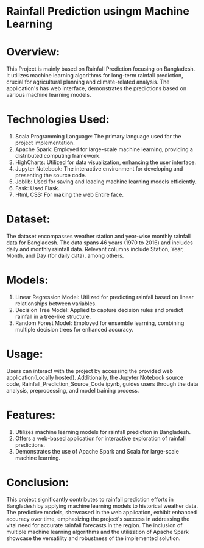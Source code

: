 # Rainfall Prediction usingm Machine Learning

# Overview:
This Project is mainly based on Rainfall Prediction focusing on Bangladesh. It utilizes machine learning algorithms for long-term rainfall prediction, crucial for agricultural planning and climate-related analysis. The application's has web interface, demonstrates the predictions based on various machine learning models.

# Technologies Used:
1. Scala Programming Language: The primary language used for the project implementation.
2. Apache Spark: Employed for large-scale machine learning, providing a distributed computing framework.
3. HighCharts: Utilized for data visualization, enhancing the user interface.
4. Jupyter Notebook: The interactive environment for developing and presenting the source code.
5. Joblib: Used for saving and loading machine learning models efficiently.
6. Fask: Used Flask.
7. Html, CSS: For making the web Entire face.

# Dataset:
The dataset encompasses weather station and year-wise monthly rainfall data for Bangladesh. The data spans 46 years (1970 to 2016) and includes daily and monthly rainfall data. Relevant columns include Station, Year, Month, and Day (for daily data), among others.

# Models:
1. Linear Regression Model: Utilized for predicting rainfall based on linear relationships between variables.
2. Decision Tree Model: Applied to capture decision rules and predict rainfall in a tree-like structure.
3. Random Forest Model: Employed for ensemble learning, combining multiple decision trees for enhanced accuracy.

# Usage:
Users can interact with the project by accessing the provided web application(Locally hosted). Additionally, the Jupyter Notebook source code, Rainfall_Prediction_Source_Code.ipynb, guides users through the data analysis, preprocessing, and model training process.

# Features:

1. Utilizes machine learning models for rainfall prediction in Bangladesh.
2. Offers a web-based application for interactive exploration of rainfall predictions.
3. Demonstrates the use of Apache Spark and Scala for large-scale machine learning.

# Conclusion:
This project significantly contributes to rainfall prediction efforts in Bangladesh by applying machine learning models to historical weather data. The predictive models, showcased in the web application, exhibit enhanced accuracy over time, emphasizing the project's success in addressing the vital need for accurate rainfall forecasts in the region. The inclusion of multiple machine learning algorithms and the utilization of Apache Spark showcase the versatility and robustness of the implemented solution.
